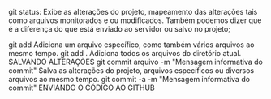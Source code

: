 git status: Exibe as alterações do projeto, mapeamento das alterações tais como arquivos monitorados e ou modificados. Também podemos dizer que é a diferença do que está enviado ao servidor ou salvo no projeto;

git add Adiciona um arquivo  específico, como também vários arquivos ao mesmo tempo.
git add . Adiciona todos os arquivos do diretório atual.
SALVANDO ALTERAÇÕES
git commit arquivo -m "Mensagem informativa do commit"  Salva as alterações do projeto, arquivos específicos ou diversos arquivos ao mesmo tempo.
git commit -a -m "Mensagem informativa do commit"
ENVIANDO O CÓDIGO AO GITHUB